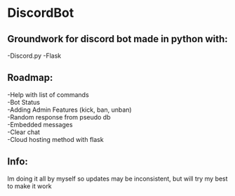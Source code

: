 # DiscordBot
## Groundwork for discord bot made in python with:<br>
-Discord.py
-Flask

## Roadmap:<br>
-Help with list of commands<br>
-Bot Status<br>
-Adding Admin Features (kick, ban, unban)<br>
-Random response from pseudo db<br>
-Embedded messages<br>
-Clear chat<br>
-Cloud hosting method with flask<br>

## Info:<br>
Im doing it all by myself so updates may be inconsistent, but will try my best to make it work
